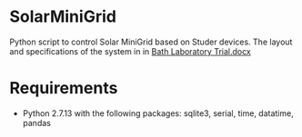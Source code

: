 # SolarMiniGrid
Python script to control Solar MiniGrid based on Studer devices. The layout and specifications of the system in in [Bath Laboratory Trial.docx](/Bath%20Laboratory%20Trial.docx)

# Requirements
* Python 2.7.13 with the following packages: sqlite3, serial, time, datatime, pandas
